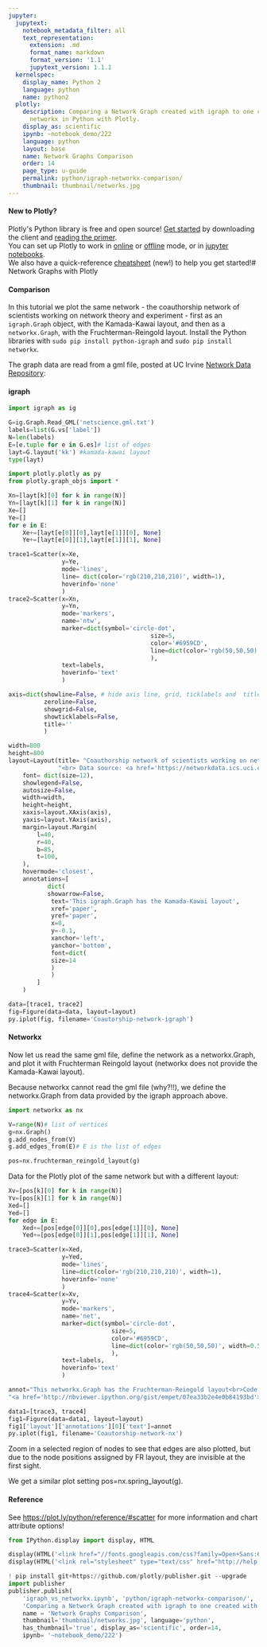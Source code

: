 ```yaml
---
jupyter:
  jupytext:
    notebook_metadata_filter: all
    text_representation:
      extension: .md
      format_name: markdown
      format_version: '1.1'
      jupytext_version: 1.1.1
  kernelspec:
    display_name: Python 2
    language: python
    name: python2
  plotly:
    description: Comparing a Network Graph created with igraph to one created with
      networkx in Python with Plotly.
    display_as: scientific
    ipynb: ~notebook_demo/222
    language: python
    layout: base
    name: Network Graphs Comparison
    order: 14
    page_type: u-guide
    permalink: python/igraph-networkx-comparison/
    thumbnail: thumbnail/networks.jpg
---
```


#### New to Plotly?
Plotly's Python library is free and open source! [Get started](https://plot.ly/python/getting-started/) by downloading the client and [reading the primer](https://plot.ly/python/getting-started/).
<br>You can set up Plotly to work in [online](https://plot.ly/python/getting-started/#initialization-for-online-plotting) or [offline](https://plot.ly/python/getting-started/#initialization-for-offline-plotting) mode, or in [jupyter notebooks](https://plot.ly/python/getting-started/#start-plotting-online).
<br>We also have a quick-reference [cheatsheet](https://images.plot.ly/plotly-documentation/images/python_cheat_sheet.pdf) (new!) to help you get started!# Network Graphs with Plotly


#### Comparison
In this tutorial we plot the same network - the coauthorship network of scientists working on network theory and experiment - first as an `igraph.Graph` object, with the Kamada-Kawai layout, and then as a `networkx.Graph`, with the Fruchterman-Reingold layout. Install the Python libraries with `sudo pip install python-igraph` and `sudo pip install networkx`.

The graph data are read from a gml file, posted at UC Irvine [Network Data Repository](http://networkdata.ics.uci.edu/data/netscience/netscience.gml):


#### igraph

```python
import igraph as ig

G=ig.Graph.Read_GML('netscience.gml.txt')
labels=list(G.vs['label'])
N=len(labels)
E=[e.tuple for e in G.es]# list of edges
layt=G.layout('kk') #kamada-kawai layout
type(layt)
```

```python
import plotly.plotly as py
from plotly.graph_objs import *

Xn=[layt[k][0] for k in range(N)]
Yn=[layt[k][1] for k in range(N)]
Xe=[]
Ye=[]
for e in E:
    Xe+=[layt[e[0]][0],layt[e[1]][0], None]
    Ye+=[layt[e[0]][1],layt[e[1]][1], None]

trace1=Scatter(x=Xe,
               y=Ye,
               mode='lines',
               line= dict(color='rgb(210,210,210)', width=1),
               hoverinfo='none'
               )
trace2=Scatter(x=Xn,
               y=Yn,
               mode='markers',
               name='ntw',
               marker=dict(symbol='circle-dot',
                                        size=5,
                                        color='#6959CD',
                                        line=dict(color='rgb(50,50,50)', width=0.5)
                                        ),
               text=labels,
               hoverinfo='text'
               )

axis=dict(showline=False, # hide axis line, grid, ticklabels and  title
          zeroline=False,
          showgrid=False,
          showticklabels=False,
          title=''
          )

width=800
height=800
layout=Layout(title= "Coauthorship network of scientists working on network theory and experiment"+\
              "<br> Data source: <a href='https://networkdata.ics.uci.edu/data.php?id=11'> [1]</a>",
    font= dict(size=12),
    showlegend=False,
    autosize=False,
    width=width,
    height=height,
    xaxis=layout.XAxis(axis),
    yaxis=layout.YAxis(axis),
    margin=layout.Margin(
        l=40,
        r=40,
        b=85,
        t=100,
    ),
    hovermode='closest',
    annotations=[
           dict(
           showarrow=False,
            text='This igraph.Graph has the Kamada-Kawai layout',
            xref='paper',
            yref='paper',
            x=0,
            y=-0.1,
            xanchor='left',
            yanchor='bottom',
            font=dict(
            size=14
            )
            )
        ]
    )

data=[trace1, trace2]
fig=Figure(data=data, layout=layout)
py.iplot(fig, filename='Coautorship-network-igraph')
```

#### Networkx
Now let us read the same gml file, define the network as a networkx.Graph, and plot it with Fruchterman Reingold layout (networkx does not provide the Kamada-Kawai layout).

Because networkx cannot read the gml file (why?!!), we define the networkx.Graph from data provided by the igraph approach above.

```python
import networkx as nx

V=range(N)# list of vertices
g=nx.Graph()
g.add_nodes_from(V)
g.add_edges_from(E)# E is the list of edges

pos=nx.fruchterman_reingold_layout(g)
```

Data for the Plotly plot of the same network but with a different layout:

```python
Xv=[pos[k][0] for k in range(N)]
Yv=[pos[k][1] for k in range(N)]
Xed=[]
Yed=[]
for edge in E:
    Xed+=[pos[edge[0]][0],pos[edge[1]][0], None]
    Yed+=[pos[edge[0]][1],pos[edge[1]][1], None]

trace3=Scatter(x=Xed,
               y=Yed,
               mode='lines',
               line=dict(color='rgb(210,210,210)', width=1),
               hoverinfo='none'
               )
trace4=Scatter(x=Xv,
               y=Yv,
               mode='markers',
               name='net',
               marker=dict(symbol='circle-dot',
                             size=5,
                             color='#6959CD',
                             line=dict(color='rgb(50,50,50)', width=0.5)
                             ),
               text=labels,
               hoverinfo='text'
               )

annot="This networkx.Graph has the Fruchterman-Reingold layout<br>Code:"+\
"<a href='http://nbviewer.ipython.org/gist/empet/07ea33b2e4e0b84193bd'> [2]</a>"

data1=[trace3, trace4]
fig1=Figure(data=data1, layout=layout)
fig1['layout']['annotations'][0]['text']=annot
py.iplot(fig1, filename='Coautorship-network-nx')
```

Zoom in a selected region of nodes to see that edges are also plotted, but due to the node positions assigned by FR layout, they are invisible at the first sight.

We get a similar plot setting pos=nx.spring_layout(g).


#### Reference
See https://plot.ly/python/reference/#scatter for more information and chart attribute options!

```python
from IPython.display import display, HTML

display(HTML('<link href="//fonts.googleapis.com/css?family=Open+Sans:600,400,300,200|Inconsolata|Ubuntu+Mono:400,700" rel="stylesheet" type="text/css" />'))
display(HTML('<link rel="stylesheet" type="text/css" href="http://help.plot.ly/documentation/all_static/css/ipython-notebook-custom.css">'))

! pip install git+https://github.com/plotly/publisher.git --upgrade
import publisher
publisher.publish(
    'igraph_vs_networkx.ipynb', 'python/igraph-networkx-comparison/', 'Python Network Graphs Comparison | plotly',
    'Comparing a Network Graph created with igraph to one created with networkx in Python with Plotly. ',
    name = 'Network Graphs Comparison',
    thumbnail='thumbnail/networks.jpg', language='python',
    has_thumbnail='true', display_as='scientific', order=14,
    ipynb= '~notebook_demo/222')
```

```python

```

